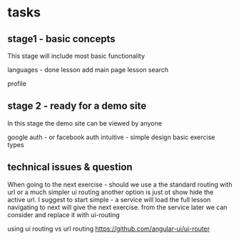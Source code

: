 tasks 
=====

stage1 - basic concepts
-----------------------
This stage will include most basic functionality 


languages - done 
lesson add
main page lesson search


profile 


stage 2 - ready for a demo site
-------------------------------
In this stage the demo site can be viewed by anyone 


google auth - or facebook auth 
intuitive - simple design
basic exercise types






technical issues & question
---------------------------

When going to the next exercise - should we use a the standard routing with url or a much simpler ui routing
another option is just ot show hide the active url. 
I suggest to start simple - 
a service will load the full lesson
navigating to next will give the next exercise. from the service
later we can consider and replace it with ui-routing


using ui routing vs url routing
https://github.com/angular-ui/ui-router

